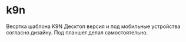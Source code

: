 # k9n
Весртка шаблона K9N
Десктоп версия и под мобильные устройства согласно дизайну. Под планшет делал самостоятельно.

